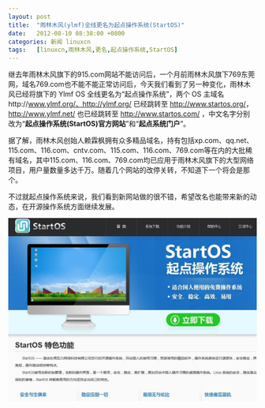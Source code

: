```yaml
---
layout: post
title:	"雨林木风(ylmf)全线更名为起点操作系统(StartOS)"
date:	2012-08-10 08:38:00 +0800 
categories:	新闻 linuxcn 
tags:	[linuxcn,雨林木风,更名,起点操作系统,StartOS]
---
```



继去年雨林木风旗下的915.com网站不能访问后，一个月前雨林木风旗下769东莞网，域名769.com也不能不能正常访问后，今天我们看到了另一种变化，雨林木风已经将旗下的 Ylmf OS 全线更名为“起点操作系统”，两个 OS 主域名http://www.ylmf.org/、http://ylmf.org/ 已经跳转至 <http://www.startos.org/>，http://www.ylmf.net/ 也已经跳转至 <http://www.startos.com/> ，中文名字分别改为“**起点操作系统(StartOS)官方网站**”和“**起点系统门户**”。


据了解，雨林木风创始人赖霖枫拥有众多精品域名，持有包括xp.com、qq.net、115.com、116.com、cntv.com、115.com、116.com、769.com等在内的大批稀有域名，其中115.com、116.com、769.com均已应用于雨林木风旗下的大型网络项目，用户量数量多达千万。随着几个网站的改停关转，不知道下一个将会是那个。


不过就起点操作系统来说，我们看到新网站做的很不错，希望改名也能带来新的动态，在开源操作系统方面继续发展。


![](/Asserts/Images/album/201208/07/194851x3dxl16oanao9za3.jpg)
